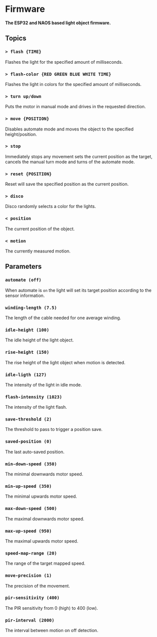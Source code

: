 # Firmware

**The ESP32 and NAOS based light object firmware.**

## Topics

### `> flash {TIME}`

Flashes the light for the specified amount of milliseconds.

### `> flash-color {RED GREEN BLUE WHITE TIME}`

Flashes the light in colors for the specified amount of milliseconds.

### `> turn up/down`

Puts the motor in manual mode and drives in the requested direction.

### `> move {POSITION}`

Disables automate mode and moves the object to the specified height/position.

### `> stop`

Immediately stops any movement sets the current position as the target, cancels the manual turn mode and turns of the
automate mode.
  
### `> reset {POSITION}`

Reset will save the specified position as the current position.

### `> disco`

Disco randomly selects a color for the lights.

### `< position`

The current position of the object.

### `< motion`

The currently measured motion.

## Parameters

### `automate (off)`

When automate is `on` the light will set its target position according to the sensor information.

### `winding-length (7.5)`

The length of the cable needed for one average winding.

### `idle-height (100)`

The idle height of the light object.

### `rise-height (150)`

The rise height of the light object when motion is detected.

### `idle-ligth (127)`

The intensity of the light in idle mode.

### `flash-intensity (1023)`

The intensity of the light flash.

### `save-threshold (2)`

The threshold to pass to trigger a position save.

### `saved-position (0)`

The last auto-saved position.

### `min-down-speed (350)`

The minimal downwards motor speed.

### `min-up-speed (350)`

The minimal upwards motor speed.

### `max-down-speed (500)`

The maximal downwards motor speed.

### `max-up-speed (950)`

The maximal upwards motor speed.

### `speed-map-range (20)`

The range of the target mapped speed.

### `move-precision (1)`

The precision of the movement.

### `pir-sensitivity (400)`

The PIR sensitivity from 0 (high) to 400 (low).

### `pir-interval (2000)`

The interval between motion on off detection.
